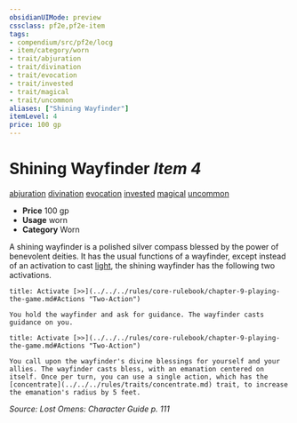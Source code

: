 ```yaml
---
obsidianUIMode: preview
cssclass: pf2e,pf2e-item
tags:
- compendium/src/pf2e/locg
- item/category/worn
- trait/abjuration
- trait/divination
- trait/evocation
- trait/invested
- trait/magical
- trait/uncommon
aliases: ["Shining Wayfinder"]
itemLevel: 4
price: 100 gp
---
```

# Shining Wayfinder *Item 4*  
[abjuration](../../../rules/traits/abjuration.md)  [divination](../../../rules/traits/divination.md)  [evocation](../../../rules/traits/evocation.md)  [invested](../../../rules/traits/invested.md)  [magical](../../../rules/traits/magical.md)  [uncommon](../../../rules/traits/uncommon.md)  

- **Price** 100 gp
- **Usage** worn
- **Category** Worn

A shining wayfinder is a polished silver compass blessed by the power of benevolent deities. It has the usual functions of a wayfinder, except instead of an activation to cast [light](../../spells/light.md), the shining wayfinder has the following two activations.

```ad-embed-ability
title: Activate [>>](../../../rules/core-rulebook/chapter-9-playing-the-game.md#Actions "Two-Action")

You hold the wayfinder and ask for guidance. The wayfinder casts guidance on you.
```

```ad-embed-ability
title: Activate [>>](../../../rules/core-rulebook/chapter-9-playing-the-game.md#Actions "Two-Action")

You call upon the wayfinder's divine blessings for yourself and your allies. The wayfinder casts bless, with an emanation centered on itself. Once per turn, you can use a single action, which has the [concentrate](../../../rules/traits/concentrate.md) trait, to increase the emanation's radius by 5 feet.
```

*Source: Lost Omens: Character Guide p. 111*
